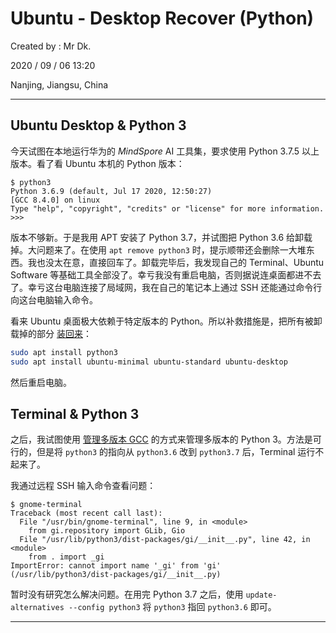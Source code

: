 # Ubuntu - Desktop Recover (Python)

Created by : Mr Dk.

2020 / 09 / 06 13:20

Nanjing, Jiangsu, China

---

## Ubuntu Desktop & Python 3

今天试图在本地运行华为的 *MindSpore* AI 工具集，要求使用 Python 3.7.5 以上版本。看了看 Ubuntu 本机的 Python 版本：

```console
$ python3
Python 3.6.9 (default, Jul 17 2020, 12:50:27)
[GCC 8.4.0] on linux
Type "help", "copyright", "credits" or "license" for more information.
>>>
```

版本不够新。于是我用 APT 安装了 Python 3.7，并试图把 Python 3.6 给卸载掉。大问题来了。在使用 `apt remove python3` 时，提示顺带还会删除一大堆东西。我也没太在意，直接回车了。卸载完毕后，我发现自己的 Terminal、Ubuntu Software 等基础工具全部没了。幸亏我没有重启电脑，否则据说连桌面都进不去了。幸亏这台电脑连接了局域网，我在自己的笔记本上通过 SSH 还能通过命令行向这台电脑输入命令。

看来 Ubuntu 桌面极大依赖于特定版本的 Python。所以补救措施是，把所有被卸载掉的部分 [装回来](https://blog.csdn.net/sinat_31131353/article/details/87948471)：

```bash
sudo apt install python3
sudo apt install ubuntu-minimal ubuntu-standard ubuntu-desktop
```

然后重启电脑。

## Terminal & Python 3

之后，我试图使用 [管理多版本 GCC](../Compiler/Compiler%20Multi-version%20GCC.md) 的方式来管理多版本的 Python 3。方法是可行的，但是将 `python3` 的指向从 `python3.6` 改到 `python3.7` 后，Terminal 运行不起来了。

我通过远程 SSH 输入命令查看问题：

```console
$ gnome-terminal
Traceback (most recent call last):
  File "/usr/bin/gnome-terminal", line 9, in <module>
    from gi.repository import GLib, Gio
  File "/usr/lib/python3/dist-packages/gi/__init__.py", line 42, in <module>
    from . import _gi
ImportError: cannot import name '_gi' from 'gi' (/usr/lib/python3/dist-packages/gi/__init__.py)
```

暂时没有研究怎么解决问题。在用完 Python 3.7 之后，使用 `update-alternatives --config python3` 将 `python3` 指回 `python3.6` 即可。

---

